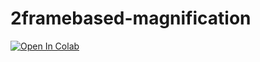 # 2framebased-magnification
[![Open In Colab](https://colab.research.google.com/assets/colab-badge.svg)](https://colab.research.google.com/drive/1n3133eyo1gseMYGoZueabw6FcHGUQZBC#scrollTo=WGHG7YxN2ARx)
